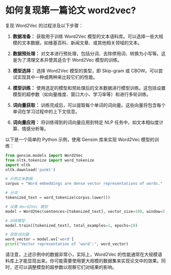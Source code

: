 # 如何复现第一篇论文 word2vec?

复现 Word2Vec 的过程涉及以下步骤：

1. **数据准备：** 获取用于训练 Word2Vec 模型的文本语料库。可以选择一些大规模的文本数据，如维基百科、新闻文章、或其他相关领域的文本。

2. **数据预处理：** 对文本进行预处理，包括分词、去除停用词、转换为小写等。这是为了清理文本并使其适合于 Word2Vec 模型的训练。

3. **模型选择：** 选择 Word2Vec 模型的类型，即 Skip-gram 或 CBOW。可以尝试实现其中一种或两种来比较它们的性能。

4. **模型训练：** 使用选定的模型和预处理后的文本数据进行模型训练。这包括设置模型的超参数（如向量维度、窗口大小、学习率等）和进行多轮训练。

5. **词向量获取：** 训练完成后，可以提取每个单词的词向量。这些向量将包含每个单词在学习过程中的上下文信息。

6. **词向量应用：** 将训练得到的词向量应用到特定 NLP 任务中，如文本相似度计算、情感分析等。

以下是一个简单的 Python 示例，使用 Gensim 库来实现 Word2Vec 模型的训练：

```python
from gensim.models import Word2Vec
from nltk.tokenize import word_tokenize
import nltk
nltk.download('punkt')

# 示例文本数据
corpus = "Word embeddings are dense vector representations of words."

# 分词
tokenized_text = word_tokenize(corpus.lower())

# 设置 Word2Vec 模型
model = Word2Vec(sentences=[tokenized_text], vector_size=100, window=5, min_count=1, workers=4)

# 训练模型
model.train([tokenized_text], total_examples=1, epochs=10)

# 获取词向量
word_vector = model.wv['word']
print("Vector representation of 'word':", word_vector)
```

请注意，上述示例中的数据非常小，实际上，Word2Vec 的性能通常在大规模语料库上才能显现出来。你可能需要使用更大规模的数据集来实现论文中的效果。同时，还可以调整模型的超参数以观察它们对结果的影响。